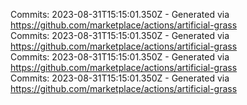 Commits: 2023-08-31T15:15:01.350Z - Generated via https://github.com/marketplace/actions/artificial-grass
<br>
Commits: 2023-08-31T15:15:01.350Z - Generated via https://github.com/marketplace/actions/artificial-grass
<br>
Commits: 2023-08-31T15:15:01.350Z - Generated via https://github.com/marketplace/actions/artificial-grass
<br>
Commits: 2023-08-31T15:15:01.350Z - Generated via https://github.com/marketplace/actions/artificial-grass
<br>
